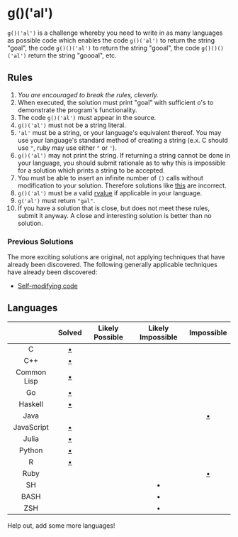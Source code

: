 # g()('al')

`g()('al')` is a challenge whereby you need to write in as many languages as
possible code which enables the code `g()('al')` to return the string "goal",
the code `g()()('al')` to return the string "gooal", the code `g()()()('al')`
return the string "goooal", etc.

## Rules
1.   *You are encouraged to break the rules, cleverly.*
2.   When executed, the solution must print "goal" with sufficient o's to
     demonstrate the program's functionality.
11.  The code `g()('al')` must appear in the source.
  1.   `g()('al')` must not be a string literal.
  2.   `'al'` must be a string, or your language's equivalent thereof. You may
       use your language's standard method of creating a string (e.x. C should
       use `"`, ruby may use either `"` or `'`).
7.   `g()('al')` may not print the string. If returning a string cannot be done
     in your language, you should submit rationale as to why this is impossible
     for a solution which prints a string to be accepted.
642. You must be able to insert an infinite number of `()` calls without
     modification to your solution. Therefore solutions like
     [this][c-inc-soln3] are incorrect.
9.  `g()('al')` must be a valid [rvalue] if applicable in your language.
14. `g('al')` must return `"gal"`.
12.  If you have a solution that is close, but does not meet these rules,
     submit it anyway. A close and interesting solution is better than no
     solution.

### Previous Solutions
The more exciting solutions are original, not applying techniques that have
already been discovered. The following generally applicable techniques have
already been discovered:

 * [Self-modifying code][c-inc-soln1]

## Languages

|               | Solved                | Likely Possible | Likely Impossible | Impossible              |
|:-------------:|:---------------------:|:---------------:|:-----------------:|:-----------------------:|
| C             | [&bull;][c-soln1]     |                 |                   |                         |
| C++           | [&bull;][c++-soln1]   |                 |                   |                         |
| Common Lisp   | [&bull;][clisp-soln1] |                 |                   |                         |
| Go            | [&bull;][go-soln]     |                 |                   |                         |
| Haskell       | [&bull;][hs-soln1]    |                 |                   |                         |
| Java          |                       |                 |                   | [&bull;][java-nonsoln1] |
| JavaScript    | [&bull;][js-soln2]    |                 |                   |                         |
| Julia         | [&bull;][jl-soln1]    |                 |                   |                         |
| Python        | [&bull;][py-soln1]    |                 |                   |                         |
| R             | [&bull;][r-soln1]     |                 |                   |                         |
| Ruby          |                       |                 |                   | [&bull;][rb-nonsoln1]   |
| SH            |                       |                 | &bull;            |                         |
| BASH          |                       |                 | &bull;            |                         |
| ZSH           |                       |                 | &bull;            |                         |

Help out, add some more languages!

[c-soln1]: https://github.com/eatnumber1/goal/tree/master/solutions/complete/c/soln1
[c-inc-soln1]: https://github.com/eatnumber1/goal/tree/master/solutions/incomplete/c/soln1
[c-inc-soln3]: https://github.com/eatnumber1/goal/tree/master/solutions/incomplete/c/soln3
[c++-soln1]: https://github.com/eatnumber1/goal/tree/master/solutions/complete/c++/soln1
[clisp-soln1]: https://github.com/eatnumber1/goal/tree/master/solutions/complete/common-lisp/soln1
[go-soln]: https://github.com/eatnumber1/goal/tree/master/solutions/complete/go/soln1
[hs-soln1]: https://github.com/eatnumber1/goal/tree/master/solutions/complete/haskell/soln1
[js-soln2]: https://github.com/eatnumber1/goal/tree/master/solutions/complete/javascript/soln2
[py-soln1]: https://github.com/eatnumber1/goal/tree/master/solutions/complete/python/soln1
[r-soln1]: https://github.com/eatnumber1/goal/tree/master/solutions/complete/r/soln1
[rb-nonsoln1]: https://github.com/eatnumber1/goal/tree/master/non-solutions/ruby/nonsoln1
[java-nonsoln1]: https://github.com/eatnumber1/goal/tree/master/non-solutions/java/nonsoln1
[rvalue]: http://en.wikipedia.org/wiki/Value_(computer_science)#lrvalue
[jl-soln1]: https://github.com/eatnumber1/goal/tree/master/solutions/complete/julia/soln1
